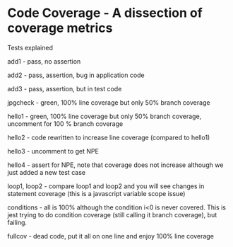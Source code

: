 # Code Coverage - A dissection of coverage metrics

Tests explained

add1 - pass, no assertion

add2 - pass, assertion, bug in application code

add3 - pass, assertion, but in test code

jpgcheck - green, 100% line coverage but only 50% branch coverage

hello1 - green, 100% line coverage but only 50% branch coverage, uncomment for 100 % branch coverage

hello2 - code rewritten to increase line coverage (compared to hello1)

hello3 - uncomment to get NPE

hello4 - assert for NPE, note that coverage does not increase although we just added a new test case

loop1, loop2 - compare loop1 and loop2 and you will see changes in statement coverage (this is a javascript variable scope issue)

conditions - all is 100% although the condition i<0 is never covered. This is jest trying to do condition coverage (still calling it branch coverage), but failing.

fullcov - dead code, put it all on one line and enjoy 100% line coverage